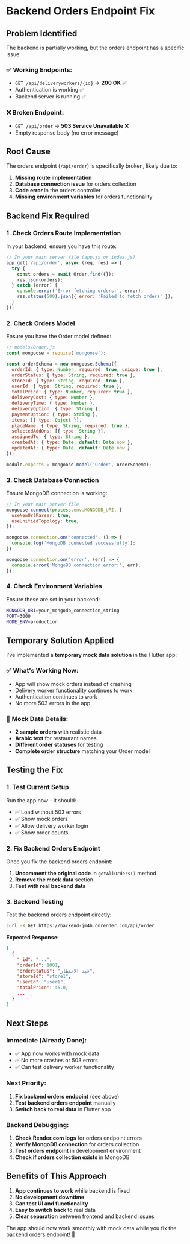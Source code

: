 # Backend Orders Endpoint Fix

## Problem Identified
The backend is partially working, but the orders endpoint has a specific issue:

### ✅ **Working Endpoints:**
- `GET /api/deliveryworkers/{id}` → **200 OK** ✅
- Authentication is working ✅
- Backend server is running ✅

### ❌ **Broken Endpoint:**
- `GET /api/order` → **503 Service Unavailable** ❌
- Empty response body (no error message)

## Root Cause
The orders endpoint (`/api/order`) is specifically broken, likely due to:

1. **Missing route implementation**
2. **Database connection issue** for orders collection
3. **Code error** in the orders controller
4. **Missing environment variables** for orders functionality

## Backend Fix Required

### 1. **Check Orders Route Implementation**
In your backend, ensure you have this route:

```javascript
// In your main server file (app.js or index.js)
app.get('/api/order', async (req, res) => {
  try {
    const orders = await Order.find({});
    res.json(orders);
  } catch (error) {
    console.error('Error fetching orders:', error);
    res.status(500).json({ error: 'Failed to fetch orders' });
  }
});
```

### 2. **Check Orders Model**
Ensure you have the Order model defined:

```javascript
// models/Order.js
const mongoose = require('mongoose');

const orderSchema = new mongoose.Schema({
  orderId: { type: Number, required: true, unique: true },
  orderStatus: { type: String, required: true },
  storeId: { type: String, required: true },
  userId: { type: String, required: true },
  totalPrice: { type: Number, required: true },
  deliveryCost: { type: Number },
  deliveryTime: { type: Number },
  deliveryOption: { type: String },
  paymentOption: { type: String },
  items: [{ type: Object }],
  placeName: { type: String, required: true },
  selectedAddOns: [{ type: String }],
  assignedTo: { type: String },
  createdAt: { type: Date, default: Date.now },
  updatedAt: { type: Date, default: Date.now }
});

module.exports = mongoose.model('Order', orderSchema);
```

### 3. **Check Database Connection**
Ensure MongoDB connection is working:

```javascript
// In your main server file
mongoose.connect(process.env.MONGODB_URI, {
  useNewUrlParser: true,
  useUnifiedTopology: true,
});

mongoose.connection.on('connected', () => {
  console.log('MongoDB connected successfully');
});

mongoose.connection.on('error', (err) => {
  console.error('MongoDB connection error:', err);
});
```

### 4. **Check Environment Variables**
Ensure these are set in your backend:

```bash
MONGODB_URI=your_mongodb_connection_string
PORT=3000
NODE_ENV=production
```

## Temporary Solution Applied

I've implemented a **temporary mock data solution** in the Flutter app:

### ✅ **What's Working Now:**
- App will show mock orders instead of crashing
- Delivery worker functionality continues to work
- Authentication continues to work
- No more 503 errors in the app

### 📝 **Mock Data Details:**
- **2 sample orders** with realistic data
- **Arabic text** for restaurant names
- **Different order statuses** for testing
- **Complete order structure** matching your Order model

## Testing the Fix

### 1. **Test Current Setup**
Run the app now - it should:
- ✅ Load without 503 errors
- ✅ Show mock orders
- ✅ Allow delivery worker login
- ✅ Show order counts

### 2. **Fix Backend Orders Endpoint**
Once you fix the backend orders endpoint:

1. **Uncomment the original code** in `getAllOrders()` method
2. **Remove the mock data** section
3. **Test with real backend data**

### 3. **Backend Testing**
Test the backend orders endpoint directly:

```bash
curl -X GET https://backend-jm4h.onrender.com/api/order
```

**Expected Response:**
```json
[
  {
    "_id": "...",
    "orderId": 1001,
    "orderStatus": "قيد الانتظار",
    "storeId": "store1",
    "userId": "user1",
    "totalPrice": 45.0,
    ...
  }
]
```

## Next Steps

### **Immediate (Already Done):**
- ✅ App now works with mock data
- ✅ No more crashes or 503 errors
- ✅ Can test delivery worker functionality

### **Next Priority:**
1. **Fix backend orders endpoint** (see above)
2. **Test backend orders endpoint** manually
3. **Switch back to real data** in Flutter app

### **Backend Debugging:**
1. **Check Render.com logs** for orders endpoint errors
2. **Verify MongoDB connection** for orders collection
3. **Test orders endpoint** in development environment
4. **Check if orders collection exists** in MongoDB

## Benefits of This Approach

1. **App continues to work** while backend is fixed
2. **No development downtime**
3. **Can test UI and functionality**
4. **Easy to switch back** to real data
5. **Clear separation** between frontend and backend issues

The app should now work smoothly with mock data while you fix the backend orders endpoint! 🎉 